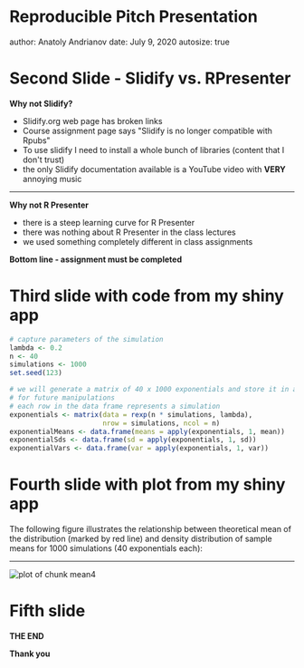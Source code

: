 Reproducible Pitch Presentation
========================================================
author: Anatoly Andrianov
date: July 9, 2020
autosize: true

Second Slide - Slidify vs. RPresenter
========================================================
**Why not Slidify?**
- Slidify.org web page has broken links
- Course assignment page says "Slidify is no longer compatible with Rpubs"
- To use slidify I need to install a whole bunch of libraries (content that I don't trust)
- the only Slidify documentation available is a YouTube video with **VERY** annoying music

***

**Why not R Presenter**
- there is a steep learning curve for R Presenter
- there was nothing about R Presenter in the class lectures
- we used something completely different in class assignments

**Bottom line - assignment must be completed**

Third slide with code from my shiny app
========================================================


```r
# capture parameters of the simulation
lambda <- 0.2
n <- 40
simulations <- 1000
set.seed(123)

# we will generate a matrix of 40 x 1000 exponentials and store it in a data frame
# for future manipulations
# each row in the data frame represents a simulation
exponentials <- matrix(data = rexp(n * simulations, lambda),
                       nrow = simulations, ncol = n)
exponentialMeans <- data.frame(means = apply(exponentials, 1, mean))
exponentialSds <- data.frame(sd = apply(exponentials, 1, sd))
exponentialVars <- data.frame(var = apply(exponentials, 1, var))
```

Fourth slide with plot from my shiny app
========================================================

The following figure illustrates the relationship between theoretical mean of the distribution (marked by red line) and density distribution of sample means for 1000 simulations (40 exponentials each):

***

![plot of chunk mean4](Pitch_presentation-figure/mean4-1.png)

Fifth slide
========================================================


**THE END**

**Thank you**
